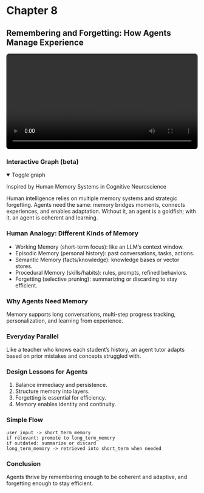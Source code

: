# Chapter 8

## Remembering and Forgetting: How Agents Manage Experience

<div style="margin: 1rem 0;">
  <video controls playsinline preload="metadata" style="width:100%;max-width:960px;border-radius:8px;background:#000;">
    <source src="Agent_Memory__The_AI_Mind.mp4" type="video/mp4">
    Your browser does not support the video tag. You can
    <a href="Agent_Memory__The_AI_Mind.mp4">download the MP4</a>.
  </video>
</div>

<!-- mindmap:start (remove this whole block to disable) -->

### Interactive Graph (beta)

<details open>
  <summary>Toggle graph</summary>

  <div class="dag-mindmap" id="dag-ch8"></div>
  <script type="application/json" id="dag-ch8-data">
  {
    "name": "Memory",
    "children": [
      {"name": "Human Analogy", "children": [
        {"name": "Working (short-term focus)"},
        {"name": "Episodic (history)"},
        {"name": "Semantic (facts)"},
        {"name": "Procedural (skills)"},
        {"name": "Forgetting (pruning)"}
      ]},
      {"name": "Why Agents Need It", "children": [
        {"name": "Maintain context"},
        {"name": "Track progress"},
        {"name": "Personalize"},
        {"name": "Learn from experience"}
      ]},
      {"name": "Flow", "children": [
        {"name": "short → long (promote)"},
        {"name": "summarize or discard"}
      ]},
      {"name": "Design Lessons", "children": [
        {"name": "Balance immediacy & persistence"},
        {"name": "Layered structure"},
        {"name": "Forgetting is essential"},
        {"name": "Memory enables identity"}
      ]},
      {"name": "Conclusion", "children": [
        {"name": "Remember enough; forget enough"}
      ]}
    ]
  }
  </script>

</details>

<!-- mindmap:end -->

Inspired by Human Memory Systems in Cognitive Neuroscience

Human intelligence relies on multiple memory systems and strategic forgetting. Agents need the same: memory bridges moments, connects experiences, and enables adaptation. Without it, an agent is a goldfish; with it, an agent is coherent and learning.

### Human Analogy: Different Kinds of Memory

- Working Memory (short-term focus): like an LLM’s context window.
- Episodic Memory (personal history): past conversations, tasks, actions.
- Semantic Memory (facts/knowledge): knowledge bases or vector stores.
- Procedural Memory (skills/habits): rules, prompts, refined behaviors.
- Forgetting (selective pruning): summarizing or discarding to stay efficient.

### Why Agents Need Memory

Memory supports long conversations, multi-step progress tracking, personalization, and learning from experience.

### Everyday Parallel

Like a teacher who knows each student’s history, an agent tutor adapts based on prior mistakes and concepts struggled with.

### Design Lessons for Agents

1. Balance immediacy and persistence.
2. Structure memory into layers.
3. Forgetting is essential for efficiency.
4. Memory enables identity and continuity.

### Simple Flow

```
user_input -> short_term_memory
if relevant: promote to long_term_memory
if outdated: summarize or discard
long_term_memory -> retrieved into short_term when needed
```

### Conclusion

Agents thrive by remembering enough to be coherent and adaptive, and forgetting enough to stay efficient.
